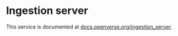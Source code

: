 # Ingestion server

This service is documented at
[docs.openverse.org/ingestion_server](https://docs.openverse.org/ingestion_server/index.html).
